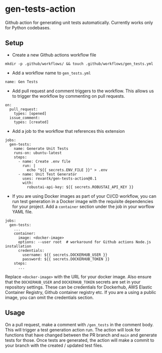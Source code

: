 # gen-tests-action

Github action for generating unit tests automatically. Currently works only for Python codebases.

## Setup

- Create a new Github actions workflow file
```
mkdir -p .github/workflows/ && touch .github/workflows/gen_tests.yml
``` 

- Add a workflow name to `gen_tests.yml`
```
name: Gen Tests
```

- Add pull request and comment triggers to the workflow. This allows us to trigger the workflow by commenting on pull requests.
```
on:
  pull_request:
    types: [opened]
  issue_comment:
    types: [created]
```

- Add a job to the workflow that references this extension

```
jobs:
  gen-tests:
    name: Generate Unit Tests
    runs-on: ubuntu-latest
    steps:
      - name: Create .env file
        run: |
          echo "${{ secrets.ENV_FILE }}" > .env
      - name: Unit Test Generator
        uses: revantk/gen-tests-action@0.1
        with:
          robustai-api-key: ${{ secrets.ROBUSTAI_API_KEY }}
```

- If you are using Docker images as part of your CI/CD workflow, you can run test generation in a Docker image with the requisite dependencies for your project. Add a `container` section under the job in your worflow YAML file.
```
jobs:
  gen-tests:
    ...
    container:
      image: <docker-image>
      options: --user root  # workaround for Github actions Node.js installation
      credentials:
        username: ${{ secrets.DOCKERHUB_USER }}
        password: ${{ secrets.DOCKERHUB_TOKEN }}
    steps:
      ...
```
Replace `<docker-image>` with the URL for your docker image.
Also ensure that the `DOCKERHUB_USER` and `DOCKERHUB_TOKEN` secrets are set in your repository settings. These can be credentials for Dockerhub, AWS Elastic Container Registry, Github container registry etc.
If you are a using a public image, you can omit the credentials section.


## Usage

On a pull request, make a comment with `/gen_tests` in the comment body. This will trigger a test generation action run. The action will look for functions that have changed between the PR branch and `main` and generate tests for those. Once tests are generated, the action will make a commit to your branch with the created / updated test files.
